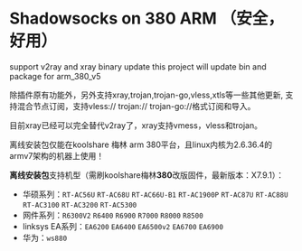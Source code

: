 # Shadowsocks on 380 ARM （安全，好用）
support v2ray and xray binary update
this project will update bin and package for arm_380_v5

除插件原有功能外，另外支持xray,trojan,trojan-go,vless,xtls等一些其他更新, 支持混合节点订阅，支持vless:// trojan:// trojan-go://格式订阅和导入。

目前xray已经可以完全替代v2ray了，xray支持vmess，vless和trojan。  

离线安装包仅能在koolshare 梅林 arm 380平台，且linux内核为2.6.36.4的armv7架构的机器上使用！

**离线安装包**支持机型（需刷koolshare梅林**380**改版固件，最新版本：X7.9.1）：

* 华硕系列：`RT-AC56U` `RT-AC68U` `RT-AC66U-B1` `RT-AC1900P` `RT-AC87U` `RT-AC88U` `RT-AC3100` `RT-AC3200` `RT-AC5300`
* 网件系列：`R6300V2` `R6400` `R6900` `R7000` `R8000` `R8500`
* linksys EA系列：`EA6200` `EA6400` `EA6500v2` `EA6700` `EA6900`
* 华为：`ws880`

